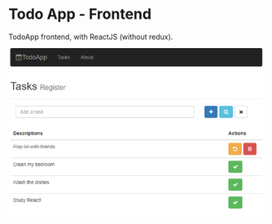 # Todo App - Frontend
TodoApp frontend, with ReactJS (without redux).

<img src="static/1.jpg" width="700">
